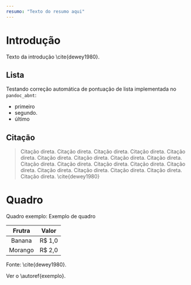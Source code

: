 ```yaml
---
resumo: "Texto do resumo aqui"
---
```


# Introdução

Texto da introdução \cite{dewey1980}.


## Lista

Testando correção automática de pontuação de lista implementada no `pandoc_abnt`:

- primeiro
- segundo.
- último

## Citação

> Citação direta. Citação direta. Citação direta. Citação direta. Citação direta. Citação direta. Citação direta. Citação direta. Citação direta. Citação direta. Citação direta. Citação direta. Citação direta. Citação direta. Citação direta. Citação direta. Citação direta. Citação direta. Citação direta. \cite{dewey1980}

# Quadro

Quadro exemplo: Exemplo de quadro

| Frutra | Valor |
|:------:|-------|
|Banana  | R$ 1,0|
|Morango | R$ 2,0|

Fonte: \cite{dewey1980}.

Ver o \autoref{exemplo}.
